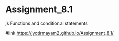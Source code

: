 # Assignment_8.1
js Functions and conditional statements

#link
https://jyotirmayam2.github.io/Assignment_8.1/
